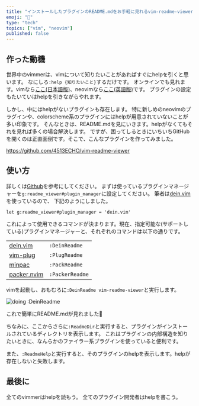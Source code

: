 ```yaml
---
title: "インストールしたプラグインのREADME.mdをお手軽に見れるvim-readme-viewer作った"
emoji: "📖"
type: "tech"
topics: ["vim", "neovim"]
published: false
---
```


## 作った動機

世界中のvimmerは、vimについて知りたいことがあればすぐにhelpを引くと思います。
なにしろ`:help {知りたいこと}`するだけです。
オンラインでも見れます。vimなら[ここ(日本語版)](https://vim-jp.org/vimdoc-ja/)、neovimなら[ここ(英語版)](https://neovim.io/doc/user/)です。
プラグインの設定もたいていはhelpを引きながらやれます。

しかし、中にはhelpがないプラグインも存在します。
特に新しめのneovimのプラグインや、colorscheme系のプラグインにはhelpが用意されていないことが多い印象です。
そんなときは、README.mdを見にいきます。helpがなくてもそれを見れば多くの場合解決します。
ですが、困ってしるときにいちいちGitHubを開くのは正直面倒です。そこで、こんなプラグインを作ってみました。

https://github.com/4513ECHO/vim-readme-viewer

## 使い方

詳しくは[Github](https://github.com/4513ECHO/vim-readme-viewer)を参考にしてください。
まずは使っているプラグインマネージャーを`g:readme_viewer#plugin_manager`に設定してください。
筆者は[dein.vim](https://github.com/Shougo/dein.vim)を使っているので、 下記のようにしました。

```vim
let g:readme_viewer#plugin_manager = 'dein.vim'
```

これによって使用できるコマンドが決まります。現在、指定可能な(サポートしている)プラグインマネージャーと、それぞれのコマンドは以下の通りです。

|                                                        |               |
|--------------------------------------------------------|---------------|
|[dein.vim](https://github.com/Shougo/dein.vim)          |`:DeinReadme`  |
|[vim-plug](https://github.com/junegunn/vim-plug)        |`:PlugReadme`  |
|[minpac](https://github.com/k-takata/minpac)            |`:PackReadme`  |
|[packer.nvim](https://github.com/wbthomason/packer.nvim)|`:PackerReadme`|

vimを起動し、おもむろに`:DeinReadme vim-readme-viewer`と実行します。

![doing :DeinReadme]()

これで簡単にREADME.mdが見れました🎉

ちなみに、ここからさらに`:ReadmeDir`と実行すると、プラグインがインストールされているディレクトリを表示します。
これはプラグインの内部構造を知りたいときに、なんらかのファイラー系プラグインを使っていると便利です。

また、`:ReadmeHelp`と実行すると、そのプラグインのhelpを表示します。helpが存在しないと失敗します。

## 最後に

全てのvimmerはhelpを読もう。
全てのプラグイン開発者はhelpを書こう。

